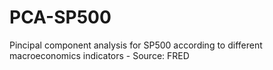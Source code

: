 # PCA-SP500
Pincipal component analysis for SP500 according to different macroeconomics indicators - Source: FRED
